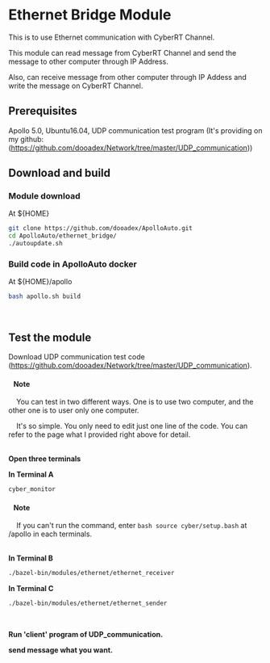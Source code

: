 
# Ethernet Bridge Module

This is to use Ethernet communication with CyberRT Channel.

This module can read message from CyberRT Channel and send the message to other computer through IP Address.

Also, can receive message from other computer through IP Addess and write the message on CyberRT Channel.
<br>

## Prerequisites
Apollo 5.0, Ubuntu16.04, UDP communication test program (It's providing on my github: (https://github.com/dooadex/Network/tree/master/UDP_communication))
<br>

## Download and build

### Module download
At ${HOME}

``` bash
git clone https://github.com/dooadex/ApolloAuto.git
cd ApolloAuto/ethernet_bridge/
./autoupdate.sh
```

### Build code in ApolloAuto docker
At ${HOME}/apollo
```bash
bash apollo.sh build
```
<br>

## Test the module
Download UDP communication test code (https://github.com/dooadex/Network/tree/master/UDP_communication).
<br>

#### &nbsp;&nbsp;&nbsp;Note
&nbsp;&nbsp;&nbsp; You can test in two different ways. One is to use two computer, and the other one is to user only one computer.

&nbsp;&nbsp;&nbsp; It's so simple. You only need to edit just one line of the code. You can refer to the page what I provided right above for detail.
<br><br>

**Open three terminals**

**In Terminal A**
```bash
cyber_monitor
```
#### &nbsp;&nbsp;&nbsp;Note
&nbsp;&nbsp;&nbsp; If you can't run the command, enter ```bash source cyber/setup.bash``` at /apollo in each terminals.
<br><br>

**In Terminal B**
```bash
./bazel-bin/modules/ethernet/ethernet_receiver
```

**In Terminal C**
```bash
./bazel-bin/modules/ethernet/ethernet_sender
```
<br>

**Run 'client' program of UDP_communication.**
<br>

**send message what you want.**

